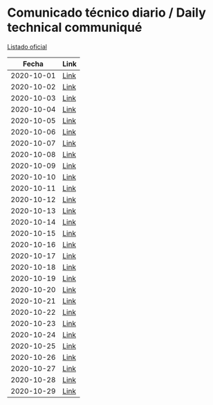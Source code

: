 # Comunicado técnico diario / Daily technical communiqué

[Listado oficial](https://www.gob.mx/salud/documentos/coronavirus-covid-19-comunicados-tecnicos-diarios-octubre-2020)

| Fecha               | Link        |
| ------------------- | ----------  |
| 2020-10-01 | [Link](https://www.gob.mx/salud/prensa/nuevo-coronavirus-en-el-mundo-covid-19-comunicado-tecnico-diario-253768) |
| 2020-10-02 | [Link](https://www.gob.mx/salud/prensa/nuevo-coronavirus-en-el-mundo-covid-19-comunicado-tecnico-diario-253874) |
| 2020-10-03 | [Link](https://www.gob.mx/salud/prensa/nuevo-coronavirus-en-el-mundo-covid-19-comunicado-tecnico-diario-253882) |
| 2020-10-04 | [Link](https://www.gob.mx/salud/prensa/nuevo-coronavirus-en-el-mundo-covid-19-comunicado-tecnico-diario-253909) |
| 2020-10-05 | [Link](https://www.gob.mx/salud/prensa/nuevo-coronavirus-en-el-mundo-covid-19-comunicado-tecnico-diario-254126) |
| 2020-10-06 | [Link](https://www.gob.mx/salud/prensa/nuevo-coronavirus-en-el-mundo-covid-19-comunicado-tecnico-diario-254127) |
| 2020-10-07 | [Link](https://www.gob.mx/salud/prensa/nuevo-coronavirus-en-el-mundo-covid-19-comunicado-tecnico-diario-254128) |
| 2020-10-08 | [Link](https://www.gob.mx/salud/prensa/nuevo-coronavirus-en-el-mundo-covid-19-comunicado-tecnico-diario-254129) |
| 2020-10-09 | [Link](https://www.gob.mx/salud/prensa/nuevo-coronavirus-en-el-mundo-covid-19-comunicado-tecnico-diario-254130) |
| 2020-10-10 | [Link](https://www.gob.mx/salud/prensa/nuevo-coronavirus-en-el-mundo-covid-19-comunicado-tecnico-diario-254131) |
| 2020-10-11 | [Link](https://www.gob.mx/salud/prensa/nuevo-coronavirus-en-el-mundo-covid-19-comunicado-tecnico-diario-254132) |
| 2020-10-12 | [Link](https://www.gob.mx/salud/prensa/nuevo-coronavirus-en-el-mundo-covid-19-comunicado-tecnico-diario-254597) |
| 2020-10-13 | [Link](https://www.gob.mx/salud/prensa/nuevo-coronavirus-en-el-mundo-covid-19-comunicado-tecnico-diario-254675) |
| 2020-10-14 | [Link](https://www.gob.mx/salud/prensa/nuevo-coronavirus-en-el-mundo-covid-19-comunicado-tecnico-diario-254677) |
| 2020-10-15 | [Link](https://www.gob.mx/salud/prensa/nuevo-coronavirus-en-el-mundo-covid-19-comunicado-tecnico-diario-254679) |
| 2020-10-16 | [Link](https://www.gob.mx/salud/prensa/nuevo-coronavirus-en-el-mundo-covid-19-comunicado-tecnico-diario-254680) |
| 2020-10-17 | [Link](https://www.gob.mx/salud/prensa/nuevo-coronavirus-en-el-mundo-covid-19-comunicado-tecnico-diario-254681) |
| 2020-10-18 | [Link](https://www.gob.mx/salud/prensa/nuevo-coronavirus-en-el-mundo-covid-19-comunicado-tecnico-diario-254682) |
| 2020-10-19 | [Link](https://www.gob.mx/salud/prensa/nuevo-coronavirus-en-el-mundo-covid-19-comunicado-tecnico-diario-255037) |
| 2020-10-20 | [Link](https://www.gob.mx/salud/prensa/nuevo-coronavirus-en-el-mundo-covid-19-comunicado-tecnico-diario-255038) |
| 2020-10-21 | [Link](https://www.gob.mx/salud/prensa/nuevo-coronavirus-en-el-mundo-covid-19-comunicado-tecnico-diario-255039) |
| 2020-10-22 | [Link](https://www.gob.mx/salud/prensa/nuevo-coronavirus-en-el-mundo-covid-19-comunicado-tecnico-diario-255040) |
| 2020-10-23 | [Link](https://www.gob.mx/salud/prensa/nuevo-coronavirus-en-el-mundo-covid-19-comunicado-tecnico-diario-255041) |
| 2020-10-24 | [Link](https://www.gob.mx/salud/prensa/nuevo-coronavirus-en-el-mundo-covid-19-comunicado-tecnico-diario-255043) |
| 2020-10-25 | [Link](https://www.gob.mx/salud/prensa/nuevo-coronavirus-en-el-mundo-covid-19-comunicado-tecnico-diario-255044) |
| 2020-10-26 | [Link](https://www.gob.mx/salud/prensa/nuevo-coronavirus-en-el-mundo-covid-19-comunicado-tecnico-diario-255045) |
| 2020-10-27 | [Link](https://www.gob.mx/salud/prensa/nuevo-coronavirus-en-el-mundo-covid-19-comunicado-tecnico-diario-255046) |
| 2020-10-28 | [Link](https://www.gob.mx/salud/prensa/nuevo-coronavirus-en-el-mundo-covid-19-comunicado-tecnico-diario-255047) |
| 2020-10-29 | [Link](https://www.gob.mx/salud/prensa/nuevo-coronavirus-en-el-mundo-covid-19-comunicado-tecnico-diario-255048) |
